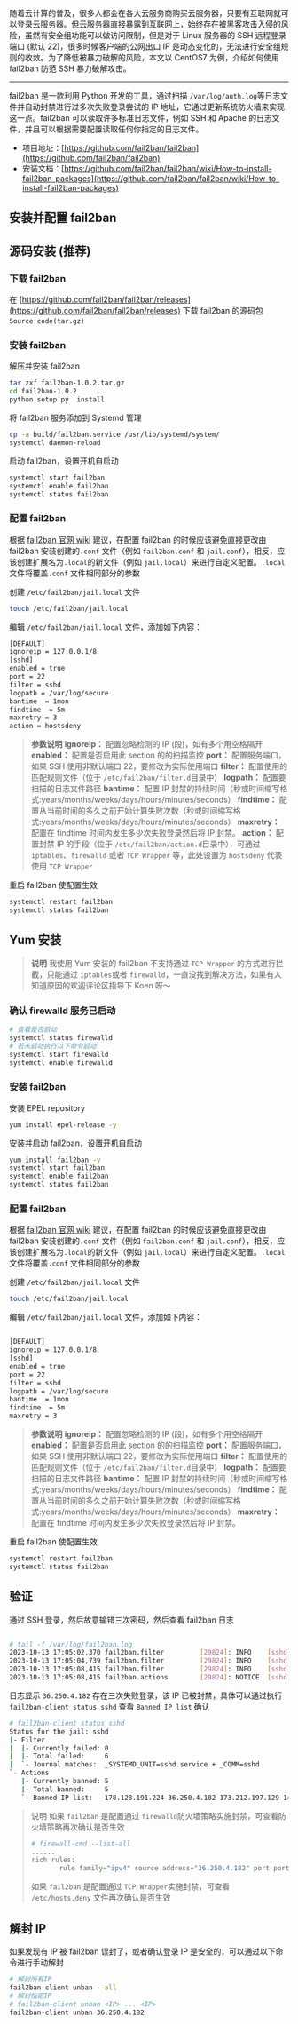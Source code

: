 

随着云计算的普及，很多人都会在各大云服务商购买云服务器，只要有互联网就可以登录云服务器。但云服务器直接暴露到互联网上，始终存在被黑客攻击入侵的风险，虽然有安全组功能可以做访问限制，但是对于 Linux 服务器的 SSH 远程登录端口 (默认 22)，很多时候客户端的公网出口 IP 是动态变化的，无法进行安全组规则的收敛。为了降低被暴力破解的风险，本文以 CentOS7 为例，介绍如何使用 fail2ban 防范 SSH 暴力破解攻击。

---

fail2ban 是一款利用 Python 开发的工具，通过扫描 `/var/log/auth.log`​ 等日志文件并自动封禁进行过多次失败登录尝试的 IP 地址，它通过更新系统防火墙来实现这一点。fail2ban 可以读取许多标准日志文件，例如 SSH 和 Apache 的日志文件，并且可以根据需要配置读取任何你指定的日志文件。

- 项目地址：[https://github.com/fail2ban/fail2ban](https://github.com/fail2ban/fail2ban)
- 安装文档：[https://github.com/fail2ban/fail2ban/wiki/How-to-install-fail2ban-packages](https://github.com/fail2ban/fail2ban/wiki/How-to-install-fail2ban-packages)

## 安装并配置 fail2ban

## 源码安装 (推荐)

### 下载 fail2ban

在 [https://github.com/fail2ban/fail2ban/releases](https://github.com/fail2ban/fail2ban/releases) 下载 fail2ban 的源码包 `Source code(tar.gz)`​

### 安装 fail2ban

解压并安装 fail2ban

```bash
tar zxf fail2ban-1.0.2.tar.gz
cd fail2ban-1.0.2
python setup.py  install

```

将 fail2ban 服务添加到 Systemd 管理

```bash
cp -a build/fail2ban.service /usr/lib/systemd/system/
systemctl daemon-reload

```

启动 fail2ban，设置开机自启动

```bash
systemctl start fail2ban
systemctl enable fail2ban
systemctl status fail2ban

```

### 配置 fail2ban

根据 [fail2ban 官网 wiki](https://github.com/fail2ban/fail2ban/wiki/Proper-fail2ban-configuration) 建议，在配置 fail2ban 的时候应该避免直接更改由 fail2ban 安装创建的`.conf`​ 文件（例如 `fail2ban.conf`​ 和 `jail.conf`​），相反，应该创建扩展名为`.local`​ 的新文件（例如 `jail.local`​）来进行自定义配置。`.local`​ 文件将覆盖`.conf`​ 文件相同部分的参数

创建 `/etc/fail2ban/jail.local`​ 文件

```bash
touch /etc/fail2ban/jail.local

```

编辑 `/etc/fail2ban/jail.local`​ 文件，添加如下内容：

```bash
[DEFAULT]
ignoreip = 127.0.0.1/8
[sshd]
enabled = true
port = 22
filter = sshd
logpath = /var/log/secure
bantime  = 1mon
findtime  = 5m
maxretry = 3
action = hostsdeny

```

> **参数说明**
> **ignoreip：** 配置忽略检测的 IP (段)，如有多个用空格隔开
> **enabled：** 配置是否启用此 section 的的扫描监控
> **port：** 配置服务端口，如果 SSH 使用非默认端口 22，要修改为实际使用端口
> **filter：** 配置使用的匹配规则文件（位于 `/etc/fail2ban/filter.d`​ 目录中）
> **logpath：** 配置要扫描的日志文件路径
> **bantime：** 配置 IP 封禁的持续时间（秒或时间缩写格式:years/months/weeks/days/hours/minutes/seconds）
> **findtime：** 配置从当前时间的多久之前开始计算失败次数（秒或时间缩写格式:years/months/weeks/days/hours/minutes/seconds）
> **maxretry：** 配置在 findtime 时间内发生多少次失败登录然后将 IP 封禁。
> **action：** 配置封禁 IP 的手段（位于 `/etc/fail2ban/action.d`​ 目录中），可通过 `iptables`​、`firewalld`​ 或者 `TCP Wrapper`​ 等，此处设置为 `hostsdeny`​ 代表使用 `TCP Wrapper`​

重启 fail2ban 使配置生效

```bash
systemctl restart fail2ban
systemctl status fail2ban

```

## Yum 安装

> **说明**
> 我使用 Yum 安装的 fail2ban 不支持通过 `TCP Wrapper`​ 的方式进行拦截，只能通过 `iptables`​ 或者 `firewalld`​，一直没找到解决方法，如果有人知道原因的欢迎评论区指导下 Koen 呀～

### 确认 firewalld 服务已启动

```bash
# 查看是否启动
systemctl status firewalld
# 若未启动执行以下命令启动
systemctl start firewalld
systemctl enable firewalld

```

### 安装 fail2ban

安装 EPEL repository

```bash
yum install epel-release -y
```

安装并启动 fail2ban，设置开机自启动

```bash
yum install fail2ban -y
systemctl start fail2ban
systemctl enable fail2ban
systemctl status fail2ban

```

### 配置 fail2ban

根据 [fail2ban 官网 wiki](https://github.com/fail2ban/fail2ban/wiki/Proper-fail2ban-configuration) 建议，在配置 fail2ban 的时候应该避免直接更改由 fail2ban 安装创建的`.conf`​ 文件（例如 `fail2ban.conf`​ 和 `jail.conf`​），相反，应该创建扩展名为`.local`​ 的新文件（例如 `jail.local`​）来进行自定义配置。`.local`​ 文件将覆盖`.conf`​ 文件相同部分的参数

创建 `/etc/fail2ban/jail.local`​ 文件

```bash
touch /etc/fail2ban/jail.local
```

编辑 `/etc/fail2ban/jail.local`​ 文件，添加如下内容：

```bash

[DEFAULT]
ignoreip = 127.0.0.1/8
[sshd]
enabled = true
port = 22
filter = sshd
logpath = /var/log/secure
bantime  = 1mon
findtime  = 5m
maxretry = 3
```

> **参数说明**
> **ignoreip：** 配置忽略检测的 IP (段)，如有多个用空格隔开
> **enabled：** 配置是否启用此 section 的的扫描监控
> **port：** 配置服务端口，如果 SSH 使用非默认端口 22，要修改为实际使用端口
> **filter：** 配置使用的匹配规则文件（位于 `/etc/fail2ban/filter.d`​ 目录中）
> **logpath：** 配置要扫描的日志文件路径
> **bantime：** 配置 IP 封禁的持续时间（秒或时间缩写格式:years/months/weeks/days/hours/minutes/seconds）
> **findtime：** 配置从当前时间的多久之前开始计算失败次数（秒或时间缩写格式:years/months/weeks/days/hours/minutes/seconds）
> **maxretry：** 配置在 findtime 时间内发生多少次失败登录然后将 IP 封禁。

重启 fail2ban 使配置生效

```bash
systemctl restart fail2ban
systemctl status fail2ban

```

## 验证

通过 SSH 登录，然后故意输错三次密码，然后查看 fail2ban 日志

```bash

# tail -f /var/log/fail2ban.log
2023-10-13 17:05:02,370 fail2ban.filter         [29824]: INFO    [sshd] Found 36.250.4.182 - 2023-10-13 17:05:02
2023-10-13 17:05:04,739 fail2ban.filter         [29824]: INFO    [sshd] Found 36.250.4.182 - 2023-10-13 17:05:04
2023-10-13 17:05:08,415 fail2ban.filter         [29824]: INFO    [sshd] Found 36.250.4.182 - 2023-10-13 17:05:08
2023-10-13 17:05:08,415 fail2ban.actions        [29824]: NOTICE  [sshd] Ban 36.250.4.182
```

日志显示 `36.250.4.182`​ 存在三次失败登录，该 IP 已被封禁，具体可以通过执行 `fail2ban-client status sshd`​ 查看 `Banned IP list`​ 确认

```bash
# fail2ban-client status sshd
Status for the jail: sshd
|- Filter
|  |- Currently failed: 0
|  |- Total failed:     6
|  `- Journal matches:  _SYSTEMD_UNIT=sshd.service + _COMM=sshd
`- Actions
   |- Currently banned: 5
   |- Total banned:     5
   `- Banned IP list:   178.128.191.224 36.250.4.182 173.212.197.129 143.110.189.9 45.79.248.160

```

> 说明
> 如果 `fail2ban`​ 是配置通过 `firewalld`​ 防火墙策略实施封禁，可查看防火墙策略再次确认是否生效
>
> ```bash
> # firewall-cmd --list-all
> ......
> rich rules: 
>        rule family="ipv4" source address="36.250.4.182" port port="10022" protocol="tcp" reject type="icmp-port-unreachable"
>
> ```
>
> 如果 `fail2ban`​ 是配置通过 `TCP Wrapper`​ 实施封禁，可查看 `/etc/hosts.deny`​ 文件再次确认是否生效

## 解封 IP

如果发现有 IP 被 fail2ban 误封了，或者确认登录 IP 是安全的，可以通过以下命令进行手动解封

```bash
# 解封所有IP
fail2ban-client unban --all
# 解封指定IP
# fail2ban-client unban <IP> ... <IP>
fail2ban-client unban 36.250.4.182

```
